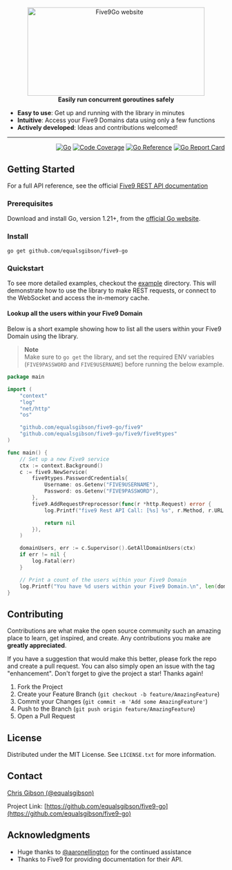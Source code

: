 <!-- markdownlint-configure-file { "MD004": { "style": "consistent" } } -->
<!-- markdownlint-disable MD033 -->

#

<p align="center">
  <picture>
    <source media="(prefers-color-scheme: dark)" srcset="https://equalsgibson.github.io/five9-go/logo-dark.png">
    <source media="(prefers-color-scheme: light)" srcset="https://equalsgibson.github.io/five9-go/logo-light.png">
    <img src="https://equalsgibson.github.io/five9-go/logo-light.png" width="410" height="205" alt="Five9Go website">
  </picture>
    <br>
    <strong>Easily run concurrent goroutines safely</strong>

</p>

<!-- markdownlint-enable MD033 -->

-   **Easy to use**: Get up and running with the library in minutes
-   **Intuitive**: Access your Five9 Domains data using only a few functions
-   **Actively developed**: Ideas and contributions welcomed!

---

<div align="right">

[![Go][golang]][golang-url]
[![Code Coverage][coverage]][coverage-url]
[![Go Reference][goref]][goref-url]
[![Go Report Card][goreport]][goreport-url]

</div>

## Getting Started

For a full API reference, see the official [Five9 REST API documentation](https://webapps.five9.com/assets/files/for_customers/documentation/apis/vcc-agent+supervisor-rest-api-reference-guide.pdf)

### Prerequisites

Download and install Go, version 1.21+, from the [official Go website](https://go.dev/doc/install).

### Install

```shell
go get github.com/equalsgibson/five9-go
```

### Quickstart

To see more detailed examples, checkout the [example](/example/) directory. This will demonstrate how to use the library to make REST requests, or connect to the WebSocket and access the in-memory cache.

#### Lookup all the users within your Five9 Domain

Below is a short example showing how to list all the users within your Five9 Domain using the library.

> **Note**  
> Make sure to `go get` the library, and set the required ENV variables (`FIVE9PASSWORD` and `FIVE9USERNAME`) before running the below example.

```go
package main

import (
	"context"
	"log"
	"net/http"
	"os"

	"github.com/equalsgibson/five9-go/five9"
	"github.com/equalsgibson/five9-go/five9/five9types"
)

func main() {
	// Set up a new Five9 service
	ctx := context.Background()
	c := five9.NewService(
		five9types.PasswordCredentials{
			Username: os.Getenv("FIVE9USERNAME"),
			Password: os.Getenv("FIVE9PASSWORD"),
		},
		five9.AddRequestPreprocessor(func(r *http.Request) error {
			log.Printf("five9 Rest API Call: [%s] %s", r.Method, r.URL.String())

			return nil
		}),
	)

	domainUsers, err := c.Supervisor().GetAllDomainUsers(ctx)
	if err != nil {
		log.Fatal(err)
	}

	// Print a count of the users within your Five9 Domain
	log.Printf("You have %d users within your Five9 Domain.\n", len(domainUsers))
}
```

<!-- CONTRIBUTING -->

## Contributing

Contributions are what make the open source community such an amazing place to learn, get inspired, and create. Any contributions you make are **greatly appreciated**.

If you have a suggestion that would make this better, please fork the repo and create a pull request. You can also simply open an issue with the tag "enhancement".
Don't forget to give the project a star! Thanks again!

1. Fork the Project
2. Create your Feature Branch (`git checkout -b feature/AmazingFeature`)
3. Commit your Changes (`git commit -m 'Add some AmazingFeature'`)
4. Push to the Branch (`git push origin feature/AmazingFeature`)
5. Open a Pull Request

<!-- LICENSE -->

## License

Distributed under the MIT License. See `LICENSE.txt` for more information.

<!-- CONTACT -->

## Contact

[Chris Gibson (@equalsgibson)](https://github.com/equalsgibson)

Project Link: [https://github.com/equalsgibson/five9-go](https://github.com/equalsgibson/five9-go)

<!-- ACKNOWLEDGMENTS -->

## Acknowledgments

-   Huge thanks to [@aaronellington](https://github.com/aaronellington) for the continued assistance
-   Thanks to Five9 for providing documentation for their API.

<!-- MARKDOWN LINKS & IMAGES -->
<!-- https://www.markdownguide.org/basic-syntax/#reference-style-links -->

[golang]: https://img.shields.io/badge/v1.21-000?logo=go&logoColor=fff&labelColor=444&color=%2300ADD8
[golang-url]: https://go.dev/
[coverage]: https://img.shields.io/badge/dynamic/json?url=https%3A%2F%2Fequalsgibson.github.io%2Ffive9-go%2Fcoverage%2Fcoverage.json&query=%24.total&label=Coverage
[coverage-url]: https://equalsgibson.github.io/five9-go/coverage/coverage.html
[goaction]: https://github.com/equalsgibson/five9-go/actions/workflows/go.yml/badge.svg?branch=main
[goaction-url]: https://github.com/equalsgibson/five9-go/actions/workflows/go.yml
[goref]: https://pkg.go.dev/badge/github.com/equalsgibson/five9-go.svg
[goref-url]: https://pkg.go.dev/github.com/equalsgibson/five9-go
[goreport]: https://goreportcard.com/badge/github.com/equalsgibson/five9-go
[goreport-url]: https://goreportcard.com/report/github.com/equalsgibson/five9-go
